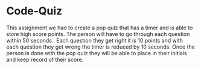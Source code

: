 # Code-Quiz
This assignment we had to create a pop quiz that has a timer and is able to store high score points. The person will have to go through each question within 50 seconds . Each question they get right it is 10 points and with each question they get wrong the timer is reduced by 10 seconds. Once the person is done with the pop quiz they will be able to place in their initials and keep record of their score.
